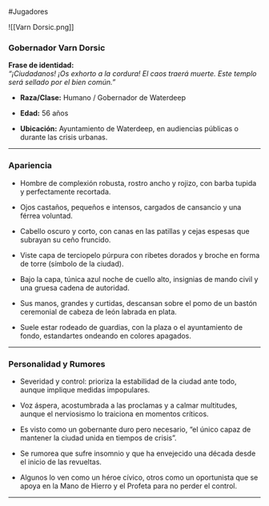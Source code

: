 #Jugadores 

![[Varn Dorsic.png]]

### **Gobernador Varn Dorsic**

**Frase de identidad:**  
_“¡Ciudadanos! ¡Os exhorto a la cordura! El caos traerá muerte. Este templo será sellado por el bien común.”_

- **Raza/Clase:** Humano / Gobernador de Waterdeep
    
- **Edad:** 56 años
    
- **Ubicación:** Ayuntamiento de Waterdeep, en audiencias públicas o durante las crisis urbanas.
    

---

### **Apariencia**

- Hombre de complexión robusta, rostro ancho y rojizo, con barba tupida y perfectamente recortada.
    
- Ojos castaños, pequeños e intensos, cargados de cansancio y una férrea voluntad.
    
- Cabello oscuro y corto, con canas en las patillas y cejas espesas que subrayan su ceño fruncido.
    
- Viste capa de terciopelo púrpura con ribetes dorados y broche en forma de torre (símbolo de la ciudad).
    
- Bajo la capa, túnica azul noche de cuello alto, insignias de mando civil y una gruesa cadena de autoridad.
    
- Sus manos, grandes y curtidas, descansan sobre el pomo de un bastón ceremonial de cabeza de león labrada en plata.
    
- Suele estar rodeado de guardias, con la plaza o el ayuntamiento de fondo, estandartes ondeando en colores apagados.
    

---

### **Personalidad y Rumores**

- Severidad y control: prioriza la estabilidad de la ciudad ante todo, aunque implique medidas impopulares.
    
- Voz áspera, acostumbrada a las proclamas y a calmar multitudes, aunque el nerviosismo lo traiciona en momentos críticos.
    
- Es visto como un gobernante duro pero necesario, “el único capaz de mantener la ciudad unida en tiempos de crisis”.
    
- Se rumorea que sufre insomnio y que ha envejecido una década desde el inicio de las revueltas.
    
- Algunos lo ven como un héroe cívico, otros como un oportunista que se apoya en la Mano de Hierro y el Profeta para no perder el control.
    


---

